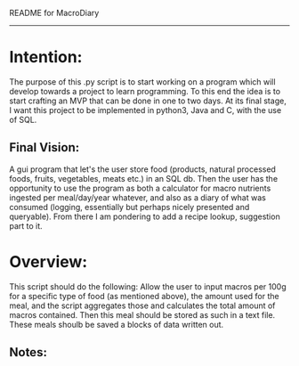 README for MacroDiary

---

# Intention:

The purpose of this .py script is to start working on a program which will develop towards a project to learn programming.
To this end the idea is to start crafting an MVP that can be done in one to two days. 
At its final stage, I want this project to be implemented in python3, Java and C, with the use of SQL.

## Final Vision:
A gui program that let's the user store food (products, natural processed foods, fruits, vegetables, meats etc.) in an SQL db.
Then the user has the opportunity to use the program as both a calculator for macro nutrients ingested per meal/day/year whatever,
and also as a diary of what was consumed (logging, essentially but perhaps nicely presented and queryable).
From there I am pondering to add a recipe lookup, suggestion part to it.

# Overview:

This script should do the following:
Allow the user to input macros per 100g for a specific type of food (as mentioned above), the amount used for the meal, and the script aggregates
those and calculates the total amount of macros contained. Then this meal should be stored as such in a text file.
These meals shoulb be saved a blocks of data written out.

## Notes:


